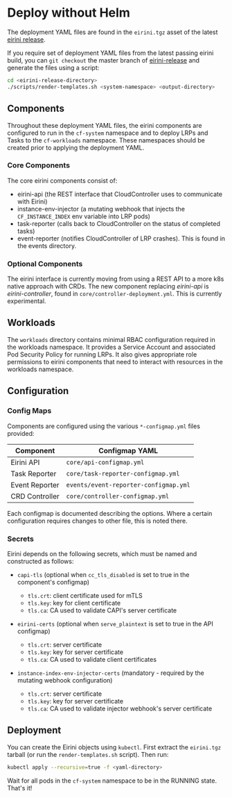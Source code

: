 # Deploy without Helm

The deployment YAML files are found in the `eirini.tgz` asset of the latest [eirini release](https://github.com/cloudfoundry-incubator/eirini-release/releases).

If you require set of deployment YAML files from the latest passing eirini build, you can `git checkout` the master branch of [eirini-release](https://github.com/cloudfoundry-incubator/eirini-release) and generate the files using a script:

```sh
cd <eirini-release-directory>
./scripts/render-templates.sh <system-namespace> <output-directory>
```

## Components

Throughout these deployment YAML files, the eirini components are configured to run in the `cf-system` namespace and to deploy LRPs and Tasks to the `cf-workloads` namespace.
These namespaces should be created prior to applying the deployment YAML.

### Core Components

The core eirini components consist of:

- eirini-api (the REST interface that CloudController uses to communicate with Eirini)
- instance-env-injector (a mutating webhook that injects the `CF_INSTANCE_INDEX` env variable into LRP pods)
- task-reporter (calls back to CloudController on the status of completed tasks)
- event-reporter (notifies CloudController of LRP crashes).
  This is found in the events directory.

### Optional Components

The eirini interface is currently moving from using a REST API to a more k8s native approach with CRDs.
The new component replacing _eirini-api_ is _eirini-controller_, found in `core/controller-deployment.yml`.
This is currently experimental.

## Workloads

The `workloads` directory contains minimal RBAC configuration required in the workloads namespace.
It provides a Service Account and associated Pod Security Policy for running LRPs.
It also gives appropriate role permissions to eirini components that need to interact with resources in the workloads namespace.

## Configuration

### Config Maps

Components are configured using the various `*-configmap.yml` files provided:

| Component      | Configmap YAML                        |
| -------------- | ------------------------------------- |
| Eirini API     | `core/api-configmap.yml`              |
| Task Reporter  | `core/task-reporter-configmap.yml`    |
| Event Reporter | `events/event-reporter-configmap.yml` |
| CRD Controller | `core/controller-configmap.yml`       |

Each configmap is documented describing the options.
Where a certain configuration requires changes to other file, this is noted there.

### Secrets

Eirini depends on the following secrets, which must be named and constructed as follows:

- `capi-tls` (optional when `cc_tls_disabled` is set to true in the component's configmap)

  - `tls.crt`: client certificate used for mTLS
  - `tls.key`: key for client certificate
  - `tls.ca`: CA used to validate CAPI's server certificate

- `eirini-certs` (optional when `serve_plaintext` is set to true in the API configmap)

  - `tls.crt`: server certificate
  - `tls.key`: key for server certificate
  - `tls.ca`: CA used to validate client certificates

- `instance-index-env-injector-certs` (mandatory - required by the mutating webhook configuration)

  - `tls.crt`: server certificate
  - `tls.key`: key for server certificate
  - `tls.ca`: CA used to validate injector webhook's server certificate

## Deployment

You can create the Eirini objects using `kubectl`.
First extract the `eirini.tgz` tarball (or run the `render-templates.sh` script).
Then run:

```bash
kubectl apply --recursive=true -f <yaml-directory>
```

Wait for all pods in the `cf-system` namespace to be in the RUNNING state.
That's it!

